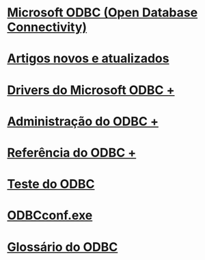 # [Microsoft ODBC (Open Database Connectivity)](microsoft-open-database-connectivity-odbc.md)
# [Artigos novos e atualizados](new-updated-odbc.md)

# [Drivers do Microsoft ODBC +](../odbc/microsoft/microsoft-supplied-odbc-drivers.md)
# [Administração do ODBC +](../odbc/admin/odbc-data-source-administrator.md)
# [Referência do ODBC +](../odbc/reference/introduction-to-odbc.md)

# [Teste do ODBC](odbc-test.md)
# [ODBCconf.exe](odbcconf-exe.md)
# [Glossário do ODBC](odbc-glossary.md)
